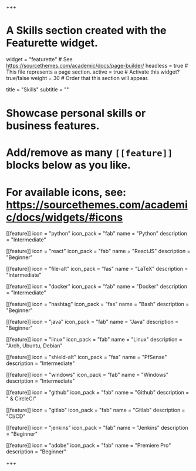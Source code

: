 +++
# A Skills section created with the Featurette widget.
widget = "featurette"  # See https://sourcethemes.com/academic/docs/page-builder/
headless = true  # This file represents a page section.
active = true  # Activate this widget? true/false
weight = 30  # Order that this section will appear.

title = "Skills"
subtitle = ""

# Showcase personal skills or business features.
#
# Add/remove as many `[[feature]]` blocks below as you like.
#
# For available icons, see: https://sourcethemes.com/academic/docs/widgets/#icons



[[feature]]
  icon = "python"
  icon_pack = "fab"
  name = "Python"
  description = "Intermediate"

[[feature]]
  icon = "react"
  icon_pack = "fab"
  name = "ReactJS"
  description = "Beginner"
  
[[feature]]
  icon = "file-alt"
  icon_pack = "fas"
  name = "LaTeX"
  description = "Intermediate"

[[feature]]
  icon = "docker"
  icon_pack = "fab"
  name = "Docker"
  description = "Intermediate"

[[feature]]
  icon = "hashtag"
  icon_pack = "fas"
  name = "Bash"
  description = "Beginner"

[[feature]]
  icon = "java"
  icon_pack = "fab"
  name = "Java"
  description = "Beginner"

[[feature]]
  icon = "linux"
  icon_pack = "fab"
  name = "Linux"
  description = "Arch, Ubuntu, Debian"

[[feature]]
  icon = "shield-alt"
  icon_pack = "fas"
  name = "PfSense"
  description = "Intermediate"

[[feature]]
  icon = "windows"
  icon_pack = "fab"
  name = "Windows"
  description = "Intermediate"

[[feature]]
  icon = "github"
  icon_pack = "fab"
  name = "Github"
  description = " & CircleCI"

[[feature]]
  icon = "gitlab"
  icon_pack = "fab"
  name = "Gitlab"
  description = "CI/CD"

[[feature]]
  icon = "jenkins"
  icon_pack = "fab"
  name = "Jenkins"
  description = "Beginner"

[[feature]]
  icon = "adobe"
  icon_pack = "fab"
  name = "Premiere Pro"
  description = "Beginner"

+++
